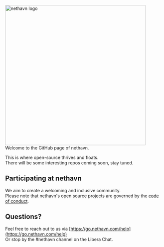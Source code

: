 <img src="https://adm.nethavn.com/static/brand/logo-combined-inverted.svg" width="450" alt="nethavn logo" />
Welcome to the GitHub page of nethavn. 

This is where open-source thrives and floats. <br>
There will be some interesting repos coming soon, stay tuned. 

## Participating at nethavn

We aim to create a welcoming and inclusive community. <br>
Please note that nethavn's open source projects are governed by the [code of conduct](https://github.com/nethavn/.github/blob/main/code-of-conduct.md).

## Questions?

Feel free to reach out to us via [https://go.nethavn.com/help](https://go.nethavn.com/help) <br>
Or stop by the #nethavn channel on the Libera Chat.

